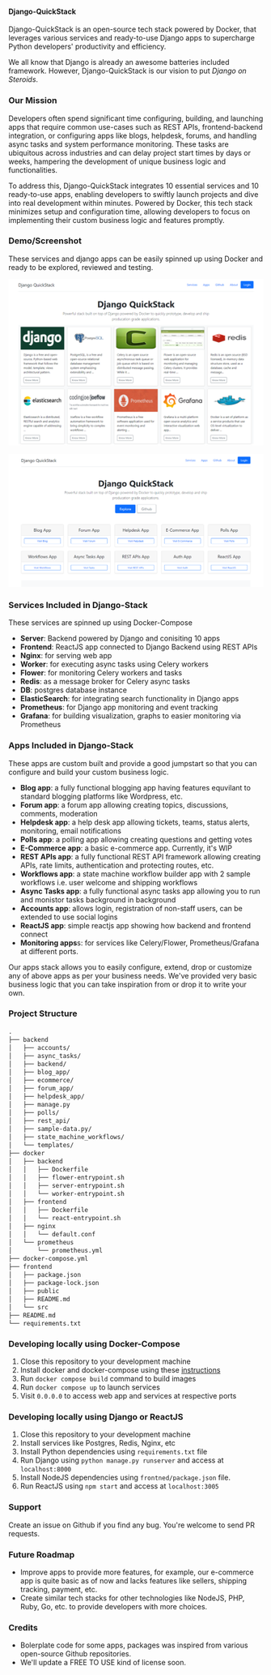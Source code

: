 #### Django-QuickStack

Django-QuickStack is an open-source tech stack powered by Docker, that leverages various services and ready-to-use Django apps to supercharge Python developers' productivity and efficiency.

We all know that Django is already an awesome batteries included framework. However, Django-QuickStack is our vision to put *Django on Steroids*.


### Our Mission

Developers often spend significant time configuring, building, and launching apps that require common use-cases such as REST APIs, frontend-backend integration, or configuring apps like blogs, helpdesk, forums, and handling async tasks and system performance monitoring. These tasks are ubiquitous across industries and can delay project start times by days or weeks, hampering the development of unique business logic and functionalities.

To address this, Django-QuickStack integrates 10 essential services and 10 ready-to-use apps, enabling developers to swiftly launch projects and dive into real development within minutes. Powered by Docker, this tech stack minimizes setup and configuration time, allowing developers to focus on implementing their custom business logic and features promptly.


### Demo/Screenshot

These services and django apps can be easily spinned up using Docker and ready to be explored, reviewed and testing.


![Services](screenshots/services.png)


![Apps](screenshots/apps.png)



### Services Included in Django-Stack

These services are spinned up using Docker-Compose

- **Server**: Backend powered by Django and conisiting 10 apps  
- **Frontend**: ReactJS app connected to Django Backend using REST APIs 
- **Nginx**: for serving web app
- **Worker**: for executing async tasks using Celery workers
- **Flower**: for monitoring Celery workers and tasks
- **Redis**: as a message broker for Celery async tasks
- **DB**: postgres database instance
- **ElasticSearch**: for integrating search functionality in Django apps
- **Prometheus**: for Django app monitoring and event tracking
- **Grafana**: for building visualization, graphs to easier monitoring via Prometheus


### Apps Included in Django-Stack

These apps are custom built and provide a good jumpstart so that you can configure and build your custom business logic.

- **Blog app**: a fully functional blogging app having features equvilant to standard blogging platforms like Wordpress, etc.
- **Forum app**: a forum app allowing creating topics, discussions, comments, moderation
- **Helpdesk app**: a help desk app allowing tickets, teams, status alerts, monitoring, email notifications
- **Polls app**: a polling app allowing creating questions and getting votes
- **E-Commerce app**: a basic e-commerce app. Currently, it's WIP
- **REST APIs app**: a fully functional REST API framework allowing creating APIs, rate limits, authentication and protecting routes, etc.
- **Workflows app**: a state machine workflow builder app with 2 sample workflows i.e. user welcome and shipping workflows
- **Async Tasks app**: a fully functional async tasks app allowing you to run and monistor tasks background in background  
- **Accounts app**: allows login, registration of non-staff users, can be extended to use social logins
- **ReactJS app**: simple reactjs app showing how backend and frontend connect
- **Monitoring apps**s: for services like Celery/Flower, Prometheus/Grafana at different ports.

Our apps stack allows you to easily configure, extend, drop or customize any of above apps as per your business needs. We've provided very basic business logic that you can take inspiration from or drop it to write your own.


### Project Structure

```
.
├── backend
│   ├── accounts/
│   ├── async_tasks/
│   ├── backend/
│   ├── blog_app/
│   ├── ecommerce/
│   ├── forum_app/
│   ├── helpdesk_app/
│   ├── manage.py
│   ├── polls/
│   ├── rest_api/
│   ├── sample-data.py/
│   ├── state_machine_workflows/
│   └── templates/
├── docker
│   ├── backend
│   │   ├── Dockerfile
│   │   ├── flower-entrypoint.sh
│   │   ├── server-entrypoint.sh
│   │   └── worker-entrypoint.sh
│   ├── frontend
│   │   ├── Dockerfile
│   │   └── react-entrypoint.sh
│   ├── nginx
│   │   └── default.conf
│   └── prometheus
│       └── prometheus.yml
├── docker-compose.yml
├── frontend
│   ├── package.json
│   ├── package-lock.json
│   ├── public
│   ├── README.md
│   └── src
├── README.md
└── requirements.txt
```

### Developing locally using Docker-Compose

1. Close this repository to your development machine
2. Install docker and docker-compose using these [instructions](https://docs.docker.com/engine/install/)
3. Run `docker compose build` command to build images
4. Run `docker compose up` to launch services
5. Visit `0.0.0.0` to access web app and services at respective ports


### Developing locally using Django or ReactJS

1. Close this repository to your development machine
2. Install services like Postgres, Redis, Nginx, etc
3. Install Python dependencies using `requirements.txt` file
4. Run Django using `python manage.py runserver` and access at `localhost:8000`
5. Install NodeJS dependencies using `frontned/package.json` file.
6. Run ReactJS using `npm start` and access at `localhost:3005`


### Support

Create an issue on Github if you find any bug. You're welcome to send PR requests.

### Future Roadmap

- Improve apps to provide more features, for example, our e-commerce app is quite basic as of now and lacks features like sellers, shipping tracking, payment, etc.
- Create similar tech stacks for other technologies like NodeJS, PHP, Ruby, Go, etc. to provide developers with more choices.

### Credits

- Bolerplate code for some apps, packages was inspired from various open-source Github repositories.
- We'll update a FREE TO USE kind of license soon.
